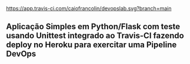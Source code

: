 https://app.travis-ci.com/caiofrancolin/devopslab.svg?branch=main
## Aplicação Simples em Python/Flask com teste usando Unittest integrado ao Travis-CI fazendo deploy no Heroku para exercitar uma Pipeline DevOps